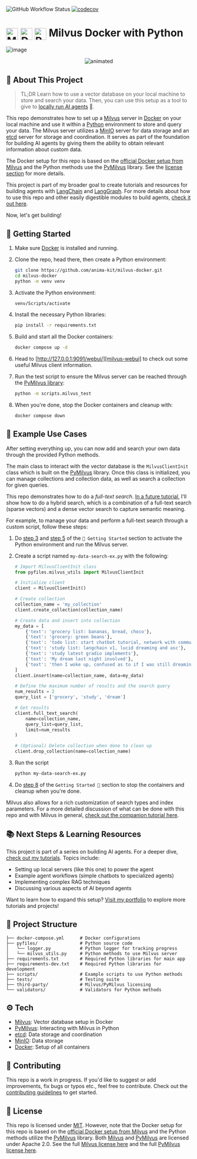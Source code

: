![GitHub Workflow Status](https://github.com/anima-kit/milvus-docker/actions/workflows/ci.yml/badge.svg?branch=main) [![codecov](https://codecov.io/gh/anima-kit/milvus-docker/graph/badge.svg)](https://codecov.io/gh/anima-kit/milvus-docker)

# <img src="assets/milvus.svg" alt="Milvus" style="width: 32px; height: 32px; vertical-align: middle;"> <img src="assets/docker.svg" alt="Docker" style="width: 32px; height: 32px; vertical-align: middle;"> <img src="assets/python.svg" alt="Python" style="width: 32px; height: 32px; vertical-align: middle;">  Milvus Docker with Python

![image](assets/milvus-docker-python.png)

<p align="center">
  <img src="assets/milvus-docker-intro.gif" alt="animated" />
</p>

## 🔖 About This Project 

> TL;DR
Learn how to use a vector database on your local machine to store and search your data. Then, you can use this setup as a tool to give to [locally run AI agents][tutorials] 🤖.

This repo demonstrates how to set up a [Milvus][milvus] server in [Docker][docker] on your local machine and use it within a [Python][python] environment to store and query your data. The Milvus server utilizes a [MinIO][minio] server for data storage and an [etcd][etcd] server for storage and coordination. It serves as part of the foundation for building AI agents by giving them the ability to obtain relevant information about custom data.

The Docker setup for this repo is based on the [official Docker setup from Milvus][milvus-docker] and the Python methods use the [PyMilvus] library. See the [license section][license-section] for more details.

This project is part of my broader goal to create tutorials and resources for building agents with [LangChain][langchain] and [LangGraph][langgraph]. For more details about how to use this repo and other easily digestible modules to build agents, [check it out here][animakit].

Now, let's get building!

## 🏁 Getting Started 

1.  Make sure [Docker][docker] is installed and running.

1.  Clone the repo, head there, then create a Python environment:

    ```bash
    git clone https://github.com/anima-kit/milvus-docker.git
    cd milvus-docker
    python -m venv venv
    ```

    <a id="gs-activate"></a>

1.  Activate the Python environment:

    ```bash
    venv/Scripts/activate
    ```

1.  Install the necessary Python libraries:

    ```bash
    pip install -r requirements.txt
    ```

    <a id="gs-start"></a>

1.  Build and start all the Docker containers:

    ```bash
    docker compose up -d
    ```

1.  Head to [http://127.0.0.1:9091/webui/][milvus-webui] to check out some useful Milvus client information.

1.  Run the test script to ensure the Milvus server can be reached through the [PyMilvus library][pymilvus]:

    ```bash
    python -m scripts.milvus_test
    ```

    <a id="gs-stop"></a>

1.  When you're done, stop the Docker containers and cleanup with:

    ```bash
    docker compose down
    ```

## 📝 Example Use Cases 

After setting everything up, you can now add and search your own data through the provided Python methods.

The main class to interact with the vector database is the `MilvusClientInit` class which is built on the [PyMilvus][pymilvus] library. Once this class is initialized, you can manage collections and collection data, as well as search a collection for given queries. 

This repo demonstrates how to do a *full-text search*. [In a future tutorial][doc-agent-tutorial], I'll show how to do a hybrid search, which is a combination of a full-text search (sparse vectors) and a dense vector search to capture semantic meaning.

For example, to manage your data and perform a full-text search through a custom script, follow these steps:

1.  Do [step 3][step-activate] and [step 5][step-start] of the `🏁 Getting Started` section to activate the Python environment and run the Milvus server.

    <a id="rs-create"></a>

1.  Create a script named `my-data-search-ex.py` with the following:

    ```python
    # Import MilvusClientInit class
    from pyfiles.milvus_utils import MilvusClientInit

    # Initialize client
    client = MilvusClientInit()

    # Create collection
    collection_name = 'my_collection'
    client.create_collection(collection_name)

    # Create data and insert into collection
    my_data = [
        {'text': 'grocery list: bananas, bread, choco'},
        {'text': 'grocery: green beans'},
        {'text': 'todo list: start chatbot tutorial, network with community'},
        {'text': 'study list: langchain v1, lucid dreaming and asc'},
        {'text': 'study latest gradio implements'},
        {'text': 'My dream last night involved'},
        {'text': 'then I woke up, confused as to if I was still dreaming.'}
    ]
    client.insert(name=collection_name, data=my_data)

    # Define the maximum number of results and the search query
    num_results = 2
    query_list = ['grocery', 'study', 'dream']

    # Get results
    client.full_text_search(
        name=collection_name, 
        query_list=query_list, 
        limit=num_results
    )

    # (Optional) Delete collection when done to clean up
    client.drop_collection(name=collection_name)
    ```

    <a id="rs-run"></a>

1.  Run the script

    ```bash
    python my-data-search-ex.py
    ```

1.  Do [step 8][step-stop] of the `Getting Started 🏁` section to stop the containers and cleanup when you're done.

Milvus also allows for a rich customization of search types and index parameters. For a more detailed discussion of what can be done with this repo and with Milvus in general, [check out the companion tutorial here][milvus-tutorial].

## 📚 Next Steps & Learning Resources 

This project is part of a series on building AI agents. For a deeper dive, [check out my tutorials][tutorials]. Topics include:

- Setting up local servers (like this one) to power the agent
- Example agent workflows (simple chatbots to specialized agents)
- Implementing complex RAG techniques
- Discussing various aspects of AI beyond agents

Want to learn how to expand this setup? [Visit my portfolio][animakit] to explore more tutorials and projects!

## 🏯 Project Structure

```
├── docker-compose.yml      # Docker configurations
├── pyfiles/                # Python source code
│   └── logger.py           # Python logger for tracking progress
│   └── milvus_utils.py     # Python methods to use Milvus server
├── requirements.txt        # Required Python libraries for main app
├── requirements-dev.txt    # Required Python libraries for development
├── scripts/                # Example scripts to use Python methods
├── tests/                  # Testing suite
├── third-party/            # Milvus/PyMilvus licensing
└── validators/             # Validators for Python methods
```

## ⚙️ Tech 

- [Milvus][milvus]: Vector database setup in Docker
- [PyMilvus][pymilvus]: Interacting with Milvus in Python 
- [etcd][etcd]: Data storage and coordination
- [MinIO][minio]: Data storage 
- [Docker][docker]: Setup of all containers

## 🔗 Contributing 

This repo is a work in progress. If you'd like to suggest or add improvements, fix bugs or typos etc., feel free to contribute. Check out the [contributing guidelines][contributing] to get started.

<a id="license-section"></a>

## 📑 License

This repo is licensed under [MIT][license]. However, note that the Docker setup for this repo is based on the [official Docker setup from Milvus][milvus-docker] and the Python methods utilize the [PyMilvus][pymilvus] library. Both [Milvus][milvus] and [PyMilvus][pymilvus] are licensed under Apache 2.0. See the full [Milvus license here][milvus-license] and the full [PyMilvus license here][pymilvus-license]. 

<!-- LINKS -->
[animakit]: https://anima-kit.github.io/
[contributing]: CONTRIBUTING.md
[doc-agent-tutorial]: https://anima-kit.github.io/tutorials/agents/doc-agent/
[docker]: https://www.docker.com/
[etcd]: https://etcd.io/
[langchain]: https://www.langchain.com/
[langgraph]: https://www.langchain.com/langgraph/
[license]: LICENSE
[license-section]: https://github.com/anima-kit/milvus-docker/blob/main/README.md#license-section
[milvus]: https://milvus.io/
[milvus-license]: https://github.com/anima-kit/milvus-docker/blob/main/third-party/milvus-LICENSE
[milvus-docker]: https://github.com/milvus-io/milvus/releases
[milvus-tutorial]: https://anima-kit.github.io/tutorials/servers/milvus/
[milvus-webui]: http://127.0.0.1:9091/webui/
[minio]: https://www.min.io/
[pymilvus]: https://github.com/milvus-io/pymilvus
[pymilvus-license]: https://github.com/anima-kit/milvus-docker/blob/main/third-party/pymilvus-LICENSE
[python]: https://www.python.org/
[step-activate]: https://github.com/anima-kit/milvus-docker/blob/main/README.md#gs-activate
[step-start]: https://github.com/anima-kit/milvus-docker/blob/main/README.md#gs-start
[step-stop]: https://github.com/anima-kit/milvus-docker/blob/main/README.md#gs-stop
[tutorials]: https://anima-kit.github.io/tutorials/